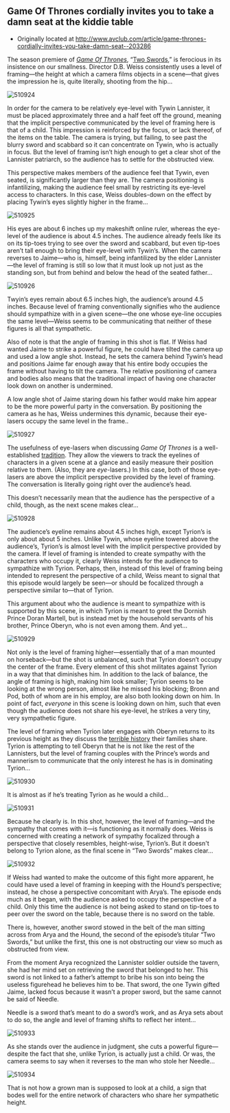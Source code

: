 ## Game Of Thrones cordially invites you to take a damn seat at the kiddie table

 * Originally located at http://www.avclub.com/article/game-thrones-cordially-invites-you-take-damn-seat--203286

The season premiere of *[Game Of Thrones](/tv/game-of-thrones-newbies/)*, “[Two Swords](/tv/game-of-thrones-newbies/),” is ferocious in its insistence on our smallness. Director D.B. Weiss consistently uses a level of framing—the height at which a camera films objects in a scene—that gives the impression he is, quite literally, shooting from the hip...

![510924](images/tv/game-of-thrones-two-swords/510924.jpg)

In order for the camera to be relatively eye-level with Tywin Lannister, it must be placed approximately three and a half feet off the ground, meaning that the implicit perspective communicated by the level of framing here is that of a child. This impression is reinforced by the focus, or lack thereof, of the items on the table. The camera is trying, but failing, to see past the blurry sword and scabbard so it can concentrate on Tywin, who is actually in focus. But the level of framing isn’t high enough to get a clear shot of the Lannister patriarch, so the audience has to settle for the obstructed view.

This perspective makes members of the audience feel that Tywin, even seated, is significantly larger than they are. The camera positioning is infantilizing, making the audience feel small by restricting its eye-level access to characters. In this case, Weiss doubles-down on the effect by placing Tywin’s eyes slightly higher in the frame...

![510925](images/tv/game-of-thrones-two-swords/510925.jpg)

His eyes are about 6 inches up my makeshift online ruler, whereas the eye-level of the audience is about 4.5 inches. The audience already feels like its on its tip-toes trying to see over the sword and scabbard, but even tip-toes aren’t tall enough to bring their eye-level with Tywin’s. When the camera reverses to Jaime—who is, himself, being infantilized by the elder Lannister—the level of framing is still so low that it must look up not just as the standing son, but from behind and below the head of the seated father...

![510926](images/tv/game-of-thrones-two-swords/510926.jpg)

Twyin’s eyes remain about 6.5 inches high, the audience’s around 4.5 inches. Because level of framing conventionally signifies who the audience should sympathize with in a given scene—the one whose eye-line occupies the same level—Weiss seems to be communicating that neither of these figures is all that sympathetic.

Also of note is that the angle of framing in this shot is flat. If Weiss had wanted Jaime to strike a powerful figure, he could have tilted the camera up and used a low angle shot. Instead, he sets the camera behind Tywin’s head and positions Jaime far enough away that his entire body occupies the frame without having to tilt the camera. The relative positioning of camera and bodies also means that the traditional impact of having one character look down on another is undermined.

A low angle shot of Jaime staring down his father would make him appear to be the more powerful party in the conversation. By positioning the camera as he has, Weiss undermines this dynamic, because their eye-lasers occupy the same level in the frame..

![510927](images/tv/game-of-thrones-two-swords/510927.jpg)

The usefulness of eye-lasers when discussing *Game Of Thrones* is a well-established [tradition](http://www.lawyersgunsmoneyblog.com/2013/05/i-see-that-youve-seen-that-i-saw-you-miscommunication-in-second-sons-game-of-thrones/). They allow the viewers to track the eyelines of characters in a given scene at a glance and easily measure their position relative to them. (Also, they are *eye*-lasers.) In this case, both of those eye-lasers are above the implicit perspective provided by the level of framing. The conversation is literally going right over the audience’s head.

This doesn’t necessarily mean that the audience has the perspective of a child, though, as the next scene makes clear...

![510928](images/tv/game-of-thrones-two-swords/510928.jpg)

The audience’s eyeline remains about 4.5 inches high, except Tyrion’s is only about about 5 inches. Unlike Tywin, whose eyeline towered above the audience’s, Tyrion’s is almost level with the implicit perspective provided by the camera. If level of framing is intended to create sympathy with the characters who occupy it, clearly Weiss intends for the audience to sympathize with Tyrion. Perhaps, then, instead of this level of framing being intended to represent the perspective of a child, Weiss meant to signal that this episode would largely be seen—or should be focalized through a perspective similar to—that of Tyrion.

This argument about who the audience is meant to sympathize with is supported by this scene, in which Tyrion is meant to greet the Dornish Prince Doran Martell, but is instead met by the household servants of his brother, Prince Oberyn, who is not even among them. And yet...

![510929](images/tv/game-of-thrones-two-swords/510929.jpg)

Not only is the level of framing higher—essentially that of a man mounted on horseback—but the shot is unbalanced, such that Tyrion doesn’t occupy the center of the frame. Every element of this shot militates against Tyrion in a way that that diminishes him. In addition to the lack of balance, the angle of framing is high, making him look smaller; Tyrion seems to be looking at the wrong person, almost like he missed his blocking; Bronn and Pod, both of whom are in his employ, are also both looking down on him. In point of fact, *everyone* in this scene is looking down on him, such that even though the audience does not share his eye-level, he strikes a very tiny, very sympathetic figure.

The level of framing when Tyrion later engages with Oberyn returns to its previous height as they discuss the [terrible history](http://www.rawstory.com/rs/2014/04/06/best-recap-game-of-thrones-season-four-episode-one-two-swords/) their families share. Tyrion is attempting to tell Oberyn that he is not like the rest of the Lannisters, but the level of framing couples with the Prince’s words and mannerism to communicate that the only interest he has is in dominating Tyrion...

![510930](images/tv/game-of-thrones-two-swords/510930.jpg)

It is almost as if he’s treating Tyrion as he would a child...

![510931](images/tv/game-of-thrones-two-swords/510931.jpg)

Because he clearly is. In this shot, however, the level of framing—and the sympathy that comes with it—is functioning as it normally does. Weiss is concerned with creating a network of sympathy focalized through a perspective that closely resembles, height-wise, Tyrion’s. But it doesn't belong to Tyrion alone, as the final scene in “Two Swords” makes clear...

![510932](images/tv/game-of-thrones-two-swords/510932.jpg)

If Weiss had wanted to make the outcome of this fight more apparent, he could have used a level of framing in keeping with the Hound’s perspective; instead, he chose a perspective concomitant with Arya’s. The episode ends much as it began, with the audience asked to occupy the perspective of a child. Only this time the audience is not being asked to stand on tip-toes to peer over the sword on the table, because there is no sword on the table.

There is, however, another sword stowed in the belt of the man sitting across from Arya and the Hound, the second of the episode’s titular “Two Swords,” but unlike the first, this one is not obstructing our view so much as obstructed from view.

From the moment Arya recognized the Lannister soldier outside the tavern, she had her mind set on retrieving the sword that belonged to her. This sword is not linked to a father’s attempt to bribe his son into being the useless figurehead he believes him to be. That sword, the one Tywin gifted Jaime, lacked focus because it wasn’t a proper sword, but the same cannot be said of Needle.

Needle is a sword that’s meant to do a sword’s work, and as Arya sets about to do so, the angle and level of framing shifts to reflect her intent...

![510933](images/tv/game-of-thrones-two-swords/510933.jpg)

As she stands over the audience in judgment, she cuts a powerful figure—despite the fact that she, unlike Tyrion, is actually just a child. Or was, the camera seems to say when it reverses to the man who stole her Needle...

![510934](images/tv/game-of-thrones-two-swords/510934.jpg)

That is not how a grown man is supposed to look at a child, a sign that bodes well for the entire network of characters who share her sympathetic height.
